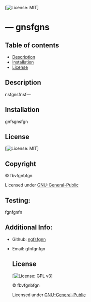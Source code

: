 
  [![License: MIT](https://img.shields.io/badge/License-GNU-General-Public-yellow.svg)]
  # &mdash; gnsfgns

  ## Table of contents
  - [Description](#Descrition)
  - [Installation](#Installation)
  - [License](#License)

  ## Description
  nsfgnsfnsf&mdash;

  ## Installation
  gnfsgnsfgn

  ## License

  [![License: MIT](https://img.shields.io/badge/License-GNU-General-Public-yellow.svg)]

  ## Copyright

  &copy; fbvfgnbfgn

  Licensed under [GNU-General-Public](./license)

  ## Testing:
  fgnfgnfn

  ## Additional Info:
  - Github: [ngfsfgnn](https://github.com/ngfsfgnn)
  - Email: gfnfgnfgn

    ## License
    
    [![License: GPL v3](https://img.shields.io/badge/License-GPL%20v3-blue.svg)]
  
    &copy; fbvfgnbfgn
    
    Licensed under [GNU-General-Public](./license)